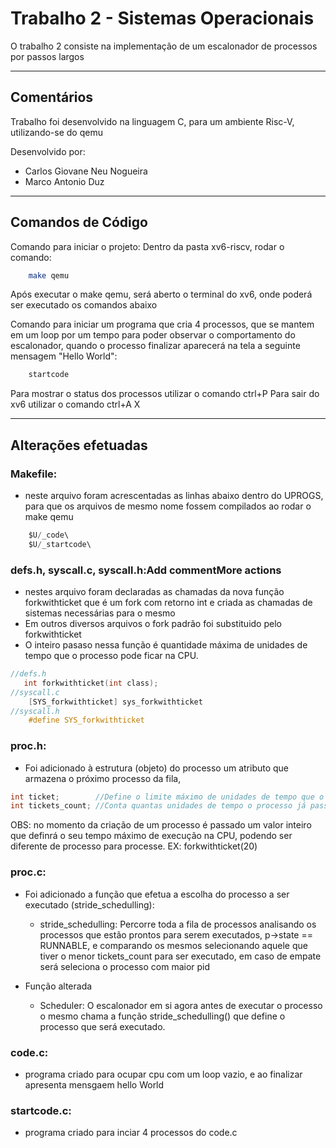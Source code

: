 # Trabalho 2 - Sistemas Operacionais

O trabalho 2 consiste na implementação de um escalonador de processos por passos largos

---

## Comentários

Trabalho foi desenvolvido na linguagem C, para um ambiente Risc-V, utilizando-se do qemu

Desenvolvido por:

-   Carlos Giovane Neu Nogueira
-   Marco Antonio Duz

---

## Comandos de Código

Comando para iniciar o projeto:
Dentro da pasta xv6-riscv, rodar o comando:

```bash
    make qemu
```

Após executar o make qemu, será aberto o terminal do xv6, onde poderá ser executado os comandos abaixo

Comando para iniciar um programa que cria 4 processos, que se mantem em um loop por um tempo para poder observar o comportamento do escalonador, quando o processo finalizar aparecerá na tela a seguinte mensagem "Hello World":

```bash
    startcode
```

Para mostrar o status dos processos utilizar o comando ctrl+P
Para sair do xv6 utilizar o comando ctrl+A X

---

## Alterações efetuadas

### Makefile:

-   neste arquivo foram acrescentadas as linhas abaixo dentro do UPROGS, para que os arquivos de mesmo nome fossem compilados ao rodar o make qemu

```c
    $U/_code\
    $U/_startcode\
```
### defs.h, syscall.c, syscall.h:Add commentMore actions

-   nestes arquivo foram declaradas as chamadas da nova função forkwithticket que é um fork com retorno int e criada as chamadas de sistemas necessárias para o mesmo
-   Em outros diversos arquivos o fork padrão foi substituido pelo forkwithticket
-   O inteiro pasaso nessa função é quantidade máxima de unidades de tempo que o processo pode ficar na CPU.

```c
//defs.h
   int forkwithticket(int class);
//syscall.c
    [SYS_forkwithticket] sys_forkwithticket
//syscall.h
    #define SYS_forkwithticket
```

### proc.h:

-   Foi adicionado à estrutura (objeto) do processo um atributo que armazena o próximo processo da fila,

```c
int ticket;        //Define o limite máximo de unidades de tempo que o processo pode passar na CPU
int tickets_count; //Conta quantas unidades de tempo o processo já passou na CPU (acumulativo)
```
OBS: no momento da criação de um processo é passado um valor inteiro que definrá o seu tempo máximo de execução na CPU, podendo ser diferente de processo para processe. EX: forkwithticket(20)
### proc.c:

-   Foi adicionado a função que efetua a escolha do processo a ser executado (stride_schedulling):

    -   stride_schedulling: Percorre toda a fila de processos analisando os processos que estão prontos para serem executados, p->state == RUNNABLE, e comparando os mesmos selecionando aquele que tiver o menor tickets_count para ser executado, em caso de empate será seleciona o processo com maior pid

-   Função alterada
    -   Scheduler: O escalonador em si agora antes de executar o processo o mesmo chama a função stride_schedulling() que define o processo que será executado.

### code.c:

-   programa criado para ocupar cpu com um loop vazio, e ao finalizar apresenta mensgaem hello World

### startcode.c:

-   programa criado para inciar 4 processos do code.c
